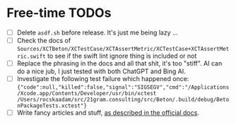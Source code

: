 # Free-time TODOs

- [ ] Delete `asdf.sh` before release. It's just me being lazy ...
- [ ] Check the docs of `Sources/XCTBeton/XCTestCase/XCTAssertMetric/XCTestCase+XCTAssertMetric.swift` to see if the swift lint ignore thing is included or not
- [ ] Replace the phrasing in the docs and all that shit, it's too "stiff". AI can do a nice jub, I just tested with both ChatGPT and Bing AI.
- [ ] Investigate the following test failure which happened once: `{"code":null,"killed":false,"signal":"SIGSEGV","cmd":"/Applications/Xcode.app/Contents/Developer/usr/bin/xctest /Users/rocskaadam/src/21gram.consulting/src/Beton/.build/debug/BetonPackageTests.xctest"}`
- [ ] Write fancy articles and stuff, [as described in the official docs](https://www.swift.org/documentation/docc/adding-supplemental-content-to-a-documentation-catalog).